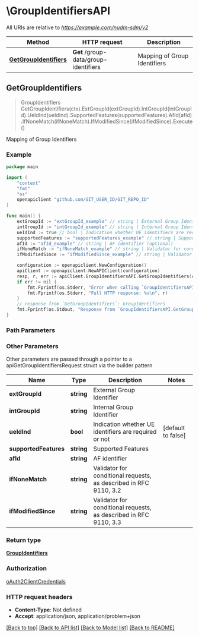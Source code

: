 # \GroupIdentifiersAPI

All URIs are relative to *https://example.com/nudm-sdm/v2*

Method | HTTP request | Description
------------- | ------------- | -------------
[**GetGroupIdentifiers**](GroupIdentifiersAPI.md#GetGroupIdentifiers) | **Get** /group-data/group-identifiers | Mapping of Group Identifiers



## GetGroupIdentifiers

> GroupIdentifiers GetGroupIdentifiers(ctx).ExtGroupId(extGroupId).IntGroupId(intGroupId).UeIdInd(ueIdInd).SupportedFeatures(supportedFeatures).AfId(afId).IfNoneMatch(ifNoneMatch).IfModifiedSince(ifModifiedSince).Execute()

Mapping of Group Identifiers

### Example

```go
package main

import (
    "context"
    "fmt"
    "os"
    openapiclient "github.com/GIT_USER_ID/GIT_REPO_ID"
)

func main() {
    extGroupId := "extGroupId_example" // string | External Group Identifier (optional)
    intGroupId := "intGroupId_example" // string | Internal Group Identifier (optional)
    ueIdInd := true // bool | Indication whether UE identifiers are required or not (optional) (default to false)
    supportedFeatures := "supportedFeatures_example" // string | Supported Features (optional)
    afId := "afId_example" // string | AF identifier (optional)
    ifNoneMatch := "ifNoneMatch_example" // string | Validator for conditional requests, as described in RFC 9110, 3.2 (optional)
    ifModifiedSince := "ifModifiedSince_example" // string | Validator for conditional requests, as described in RFC 9110, 3.3 (optional)

    configuration := openapiclient.NewConfiguration()
    apiClient := openapiclient.NewAPIClient(configuration)
    resp, r, err := apiClient.GroupIdentifiersAPI.GetGroupIdentifiers(context.Background()).ExtGroupId(extGroupId).IntGroupId(intGroupId).UeIdInd(ueIdInd).SupportedFeatures(supportedFeatures).AfId(afId).IfNoneMatch(ifNoneMatch).IfModifiedSince(ifModifiedSince).Execute()
    if err != nil {
        fmt.Fprintf(os.Stderr, "Error when calling `GroupIdentifiersAPI.GetGroupIdentifiers``: %v\n", err)
        fmt.Fprintf(os.Stderr, "Full HTTP response: %v\n", r)
    }
    // response from `GetGroupIdentifiers`: GroupIdentifiers
    fmt.Fprintf(os.Stdout, "Response from `GroupIdentifiersAPI.GetGroupIdentifiers`: %v\n", resp)
}
```

### Path Parameters



### Other Parameters

Other parameters are passed through a pointer to a apiGetGroupIdentifiersRequest struct via the builder pattern


Name | Type | Description  | Notes
------------- | ------------- | ------------- | -------------
 **extGroupId** | **string** | External Group Identifier | 
 **intGroupId** | **string** | Internal Group Identifier | 
 **ueIdInd** | **bool** | Indication whether UE identifiers are required or not | [default to false]
 **supportedFeatures** | **string** | Supported Features | 
 **afId** | **string** | AF identifier | 
 **ifNoneMatch** | **string** | Validator for conditional requests, as described in RFC 9110, 3.2 | 
 **ifModifiedSince** | **string** | Validator for conditional requests, as described in RFC 9110, 3.3 | 

### Return type

[**GroupIdentifiers**](GroupIdentifiers.md)

### Authorization

[oAuth2ClientCredentials](../README.md#oAuth2ClientCredentials)

### HTTP request headers

- **Content-Type**: Not defined
- **Accept**: application/json, application/problem+json

[[Back to top]](#) [[Back to API list]](../README.md#documentation-for-api-endpoints)
[[Back to Model list]](../README.md#documentation-for-models)
[[Back to README]](../README.md)

